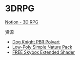 # 3DRPG

[Notion - 3D RPG](https://jck.notion.site/3D-RPG-Course-2496848786bc4ab2b85a12217739dfdd?pvs=4)

资源
- [Dog Knight PBR Polyart](https://assetstore.unity.com/packages/3d/characters/animals/dog-knight-pbr-polyart-135227)
- [Low-Poly Simple Nature Pack](https://assetstore.unity.com/packages/3d/environments/landscapes/low-poly-simple-nature-pack-162153)
- [FREE Skybox Extended Shader](https://assetstore.unity.com/packages/vfx/shaders/free-skybox-extended-shader-107400)
